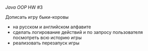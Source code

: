 *Java OOP* HW #3

Дописать игру быки-коровы
- на русском и английском алфавите
- сделать логирование действий и по запросу пользователя посмотреть всю историю игры
- реализовать перезапуск игры